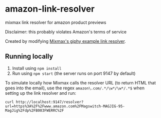 # amazon-link-resolver
mixmax link resolver for amazon product previews

Disclaimer: this probably violates Amazon's terms of service

Created by modifying <a href="https://github.com/mixmaxhq/giphy-example-link-resolver">Mixmax's giphy example link resolver</a>.

## Running locally

1. Install using `npm install`
2. Run using `npm start` (the server runs on port 9147 by default)

To simulate locally how Mixmax calls the resolver URL (to return HTML that goes into the email), use the regex ```amazon\.com/.*/\w*/\w*/.*$``` when setting up the link resolver and run:

```
curl http://localhost:9147/resolver?url=https%3A%2F%2Fwww.amazon.com%2FMagswitch-MAGJIG-95-MagJig%2Fdp%2FB003FWERRC%2F
```
